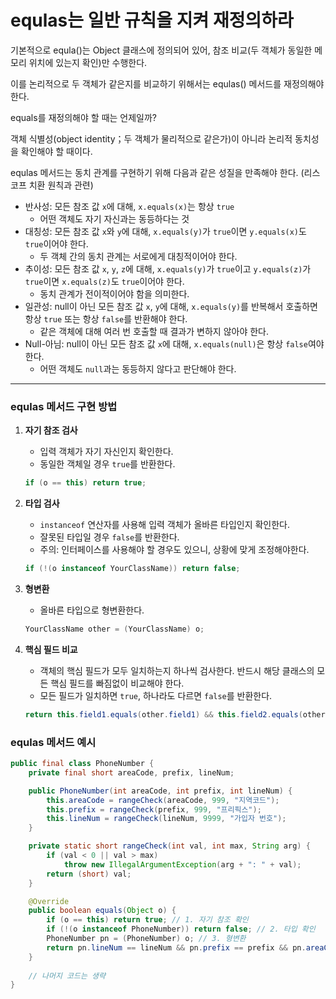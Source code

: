 # equlas는 일반 규칙을 지켜 재정의하라

기본적으로 equla()는 Object 클래스에 정의되어 있어, 참조 비교(두 객체가 동일한 메모리 위치에 있는지 확인)만 수행한다.

이를 논리적으로 두 객체가 같은지를 비교하기 위해서는 equlas() 메서드를 재정의해야 한다.

equals를 재정의해야 할 때는 언제일까?

객체 식별성(object identity；두 객체가 물리적으로 같은가)이 아니라 논리적 동치성을 확인해야 할 때이다.

equlas 메서드는 동치 관계를 구현하기 위해 다음과 같은 성질을 만족해야 한다. (리스코프 치환 원칙과 관련)

- 반사성: 모든 참조 값 `x`에 대해, `x.equals(x)`는 항상 `true`
    - 어떤 객체도 자기 자신과는 동등하다는 것
- 대칭성: 모든 참조 값 `x`와 `y`에 대해, `x.equals(y)`가 `true`이면 `y.equals(x)`도 `true`이어야 한다.
    - 두 객체 간의 동치 관계는 서로에게 대칭적이어야 한다.
- 추이성: 모든 참조 값 `x`, `y`, `z`에 대해, `x.equals(y)`가 `true`이고 `y.equals(z)`가 `true`이면 `x.equals(z)`도 `true`이어야 한다.
    - 동치 관계가 전이적이어야 함을 의미한다.
- 일관성: null이 아닌 모든 참조 값 `x`, `y`에 대해, `x.equals(y)`를 반복해서 호출하면 항상 `true` 또는 항상 `false`를 반환해야 한다.
    - 같은 객체에 대해 여러 번 호출할 때 결과가 변하지 않아야 한다.
- Null-아님: null이 아닌 모든 참조 값 `x`에 대해, `x.equals(null)`은 항상 `false`여야 한다.
    - 어떤 객체도 `null`과는 동등하지 않다고 판단해야 한다.

---

### equlas 메서드 구현 방법

1. **자기 참조 검사**
    - 입력 객체가 자기 자신인지 확인한다.
    - 동일한 객체일 경우 `true`를 반환한다.

    ```java
    if (o == this) return true;
    ```

2. **타입 검사**
    - `instanceof` 연산자를 사용해 입력 객체가 올바른 타입인지 확인한다.
    - 잘못된 타입일 경우 `false`를 반환한다.
    - 주의: 인터페이스를 사용해야 할 경우도 있으니, 상황에 맞게 조정해야한다.

    ```java
    if (!(o instanceof YourClassName)) return false;
    ```

3. **형변환**
    - 올바른 타입으로 형변환한다.

    ```java
    YourClassName other = (YourClassName) o;
    ```

4. **핵심 필드 비교**
    - 객체의 핵심 필드가 모두 일치하는지 하나씩 검사한다. 반드시 해당 클래스의 모든 핵심 필드를 빠짐없이 비교해야 한다.
    - 모든 필드가 일치하면 `true`, 하나라도 다르면 `false`를 반환한다.

    ```java
    return this.field1.equals(other.field1) && this.field2.equals(other.field2);
    ```


### equlas 메서드 예시

```java
public final class PhoneNumber {
    private final short areaCode, prefix, lineNum;

    public PhoneNumber(int areaCode, int prefix, int lineNum) {
        this.areaCode = rangeCheck(areaCode, 999, "지역코드");
        this.prefix = rangeCheck(prefix, 999, "프리픽스");
        this.lineNum = rangeCheck(lineNum, 9999, "가입자 번호");
    }

    private static short rangeCheck(int val, int max, String arg) {
        if (val < 0 || val > max)
            throw new IllegalArgumentException(arg + ": " + val);
        return (short) val;
    }

    @Override
    public boolean equals(Object o) {
        if (o == this) return true; // 1. 자기 참조 확인
        if (!(o instanceof PhoneNumber)) return false; // 2. 타입 확인
        PhoneNumber pn = (PhoneNumber) o; // 3. 형변환
        return pn.lineNum == lineNum && pn.prefix == prefix && pn.areaCode == areaCode; // 4. 필드 비교
    }
    
    // 나머지 코드는 생략
}

```